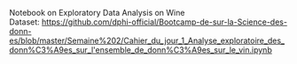 <p>Notebook on Exploratory Data Analysis on Wine Dataset:&nbsp;<a href="https://github.com/dphi-official/Bootcamp-de-sur-la-Science-des-donn-es/blob/master/Semaine%202/Cahier_du_jour_1_Analyse_exploratoire_des_donn%C3%A9es_sur_l'ensemble_de_donn%C3%A9es_sur_le_vin.ipynb">https://github.com/dphi-official/Bootcamp-de-sur-la-Science-des-donn-es/blob/master/Semaine%202/Cahier_du_jour_1_Analyse_exploratoire_des_donn%C3%A9es_sur_l&#39;ensemble_de_donn%C3%A9es_sur_le_vin.ipynb</a></p>